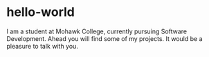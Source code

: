 # hello-world
I am a student at Mohawk College, currently pursuing Software Development. Ahead you will find some of my projects. It would be a pleasure to talk with you.

